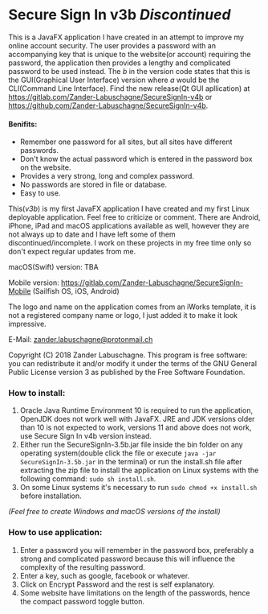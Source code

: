 # Secure Sign In v3b *Discontinued*
This is a JavaFX application I have created in an attempt to improve my online account security. The user provides a password with an accompanying key that is unique to the website(or account) requiring the password, the application then provides a lengthy and complicated password to be used instead. The _b_ in the version code states that this is the GUI(Graphical User Interface) version where _a_ would be the CLI(Command Line Interface). Find the new release(Qt GUI apllication) at https://gitlab.com/Zander-Labuschagne/SecureSignIn-v4b or https://github.com/Zander-Labuschagne/SecureSignIn-v4b.

#### Benifits:
  - Remember one password for all sites, but all sites have different passwords.
  - Don't know the actual password which is entered in the password box on the website.
  - Provides a very strong, long and complex password.
  - No passwords are stored in file or database.
  - Easy to use.
  
This(*v3b*) is my first JavaFX application I have created and my first Linux deployable application. Feel free to criticize or comment.
There are Android, iPhone, iPad and macOS applications available as well, however they are not always up to date and I have left some of them discontinued/incomplete. I work on these projects in my free time only so don't expect regular updates from me.

macOS(Swift) version: TBA

Mobile version: https://gitlab.com/Zander-Labuschagne/SecureSignIn-Mobile (Sailfish OS, iOS, Android)
  
The logo and name on the application comes from an iWorks template, it is not a registered company name or logo, I just added it to make it look impressive.

E-Mail: <zander.labuschagne@protonmail.ch>

Copyright (C) 2018 Zander Labuschagne. This program is free software: you can redistribute it and/or modify it under the terms of the GNU General Public License version 3 as published by the Free Software Foundation.

### How to install:
  1. Oracle Java Runtime Environment 10 is required to run the application, OpenJDK does not work well with JavaFX. JRE and JDK versions older than 10 is not expected to work, versions 11 and above does not work, use Secure Sign In v4b version instead.
  2. Either run the SecureSignIn-3.5b.jar file inside the bin folder on any operating system(double click the file or execute ``java -jar SecureSignIn-3.5b.jar`` in the terminal) or run the install.sh file after extracting the zip file to install the application on Linux systems with the following command: ``sudo sh install.sh``.
  3. On some Linux systems it's necessary to run ``sudo chmod +x install.sh`` before installation.
 
 *(Feel free to create Windows and macOS versions of the install)*


### How to use application:
  1. Enter a password you will remember in the password box, preferably a strong and complicated password because this will influence the complexity of the resulting password.
  2. Enter a key, such as google, facebook or whatever.
  3. Click on Encrypt Password and the rest is self explanatory.
  4. Some website have limitations on the length of the passwords, hence the compact password toggle button.

